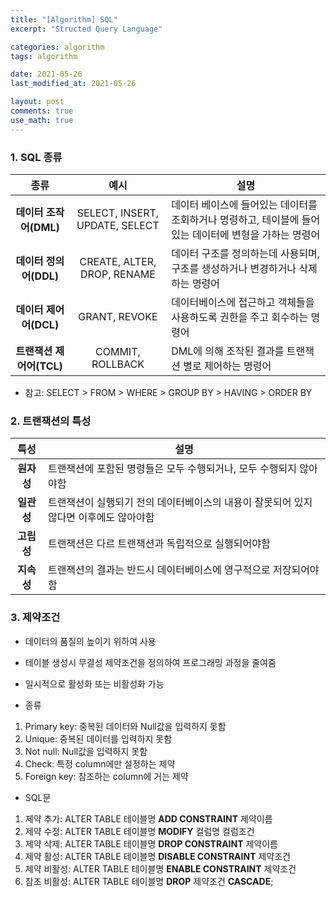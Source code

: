 ```yaml
---
title: "[Algorithm] SQL"
excerpt: "Structed Query Language"

categories: algorithm
tags: algorithm

date: 2021-05-26
last_modified_at: 2021-05-26

layout: post
comments: true
use_math: true
---
```


### 1. SQL 종류

| 종류 | 예시 | 설명 |
| :------------: | :------------: | ----------------------------------------------------------------------- |
| **데이터 조작어(DML)** | SELECT, INSERT, UPDATE, SELECT | 데이터 베이스에 들어있는 데이터를 조회하거나 명령하고, 테이블에 들어 있는 데이터에 변형을 가하는 명령어 |
| **데이터 정의어(DDL)** | CREATE, ALTER, DROP, RENAME | 데이터 구조를 정의하는데 사용되며, 구조를 생성하거나 변경하거나 삭제하는 명령어 |
| **데이터 제어어(DCL)** | GRANT, REVOKE | 데이터베이스에 접근하고 객체들을 사용하도록 권한을 주고 회수하는 명령어 |
| **트랜잭션 제어어(TCL)** | COMMIT, ROLLBACK | DML에 의해 조작된 결과를 트랜잭션 별로 제어하는 명령어 |

* 참고: SELECT > FROM > WHERE > GROUP BY > HAVING > ORDER BY

### 2. 트랜잭션의 특성

| 특성 | 설명 |
| :------------: | ---------------------------------------------------- |
| **원자성** | 트랜잭션에 포함된 명령들은 모두 수행되거나, 모두 수행되지 않아야함 | 
| **일관성** | 트랜잭션이 실행되기 전의 데이터베이스의 내용이 잘못되어 있지 않다면 이후에도 않아야함 | 
| **고립성** | 트랜잭션은 다르 트랜잭션과 독립적으로 실행되어야함 | 
| **지속성** | 트랜잭션의 결과는 반드시 데이터베이스에 영구적으로 저장되어야함 | 

### 3. 제약조건
* 데이터의 품질의 높이기 위하여 사용
* 테이블 생성시 무결성 제약조건을 정의하여 프로그래밍 과정을 줄여줌
* 일시적으로 활성화 또는 비활성화 가능

* 종류 
1. Primary key: 중복된 데이터와 Null값을 입력하지 못함
2. Unique: 중복된 데이터를 입력하지 못함
3. Not null: Null값을 입력하지 못함
4. Check: 특정 column에만 설정하는 제약
5. Foreign key: 참조하는 column에 거는 제약

* SQL문
1. 제약 추가: ALTER TABLE 테이블명 **ADD CONSTRAINT** 제약이름
2. 제약 수정: ALTER TABLE 테이블명 **MODIFY** 컬럼명 컬럼조건
3. 제약 삭제: ALTER TABLE 테이블명 **DROP CONSTRAINT** 제약이름
4. 제약 활성: ALTER TABLE 테이블명 **DISABLE CONSTRAINT** 제약조건
5. 제약 비활성: ALTER TABLE 테이블명 **ENABLE CONSTRAINT** 제약조건
6. 참조 비활성: ALTER TABLE 테이블명 **DROP** 제약조건 **CASCADE**;

